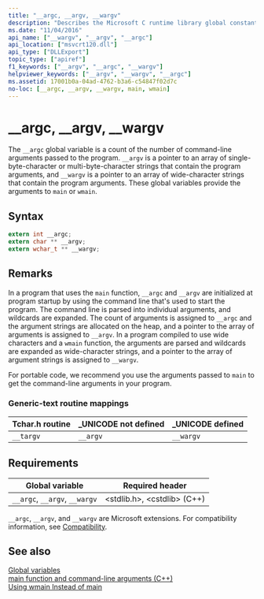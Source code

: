 ```yaml
---
title: "__argc, __argv, __wargv"
description: "Describes the Microsoft C runtime library global constants __argc, __argv, and __wargv."
ms.date: "11/04/2016"
api_name: ["__wargv", "__argv", "__argc"]
api_location: ["msvcrt120.dll"]
api_type: ["DLLExport"]
topic_type: ["apiref"]
f1_keywords: ["__argv", "__argc", "__wargv"]
helpviewer_keywords: ["__argv", "__wargv", "__argc"]
ms.assetid: 17001b0a-04ad-4762-b3a6-c54847f02d7c
no-loc: [__argc, __argv, __wargv, main, wmain]
---
```

# __argc, __argv, __wargv

The `__argc` global variable is a count of the number of command-line arguments passed to the program. `__argv` is a pointer to an array of single-byte-character or multi-byte-character strings that contain the program arguments, and `__wargv` is a pointer to an array of wide-character strings that contain the program arguments. These global variables provide the arguments to `main` or `wmain`.

## Syntax

```C
extern int __argc;
extern char ** __argv;
extern wchar_t ** __wargv;
```

## Remarks

In a program that uses the `main` function,  `__argc` and `__argv` are initialized at program startup by using the command line that's used to start the program. The command line is parsed into individual arguments, and wildcards are expanded. The count of arguments is assigned to `__argc` and the argument strings are allocated on the heap, and a pointer to the array of arguments is assigned to `__argv`. In a program compiled to use wide characters and a `wmain` function, the arguments are parsed and wildcards are expanded as wide-character strings, and a pointer to the array of argument strings is assigned to `__wargv`.

For portable code, we recommend you use the arguments passed to `main` to get the command-line arguments in your program.

### Generic-text routine mappings

|Tchar.h routine|_UNICODE not defined|_UNICODE defined|
|---------------------|---------------------------|-----------------------|
|`__targv`|`__argv`|`__wargv`|

## Requirements

|Global variable|Required header|
|---------------------|---------------------|
|`__argc`, `__argv`, `__wargv`|\<stdlib.h>, \<cstdlib> (C++)|

`__argc`, `__argv`, and `__wargv` are Microsoft extensions. For compatibility information, see [Compatibility](../c-runtime-library/compatibility.md).

## See also

[Global variables](../c-runtime-library/global-variables.md)\
[main function and command-line arguments (C++)](../cpp/main-function-command-line-args.md)\
[Using wmain Instead of main](../cpp/main-function-command-line-args.md)
